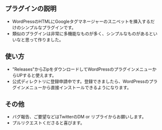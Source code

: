 ## プラグインの説明
- WordPressのHTMLにGoogleタグマネージャーのスニペットを挿入するだけのシンプルなプラグインです。
- 類似のプラグインは非常に多機能なものが多く、シンプルなものがあるといいなと思って作りました。

## 使い方
- "Releases"からZipをダウンロードしてWordPressのプラグインメニューからUPすると使えます。
- 公式ディレクトリに登録申請中です。登録できましたら、WordPressのプラグインメニューから直接インストールできるようになります。

## その他 
- バグ報告、ご要望などはTwitterのDM or リプライからお願いします。
- プルリクエストくださると喜びます。
